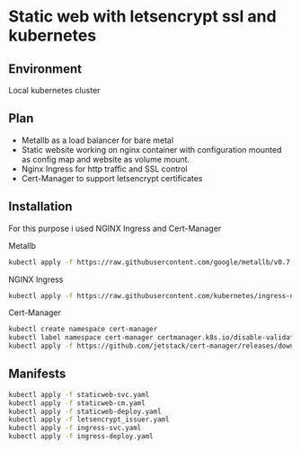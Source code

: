# Static web with letsencrypt ssl and kubernetes

## Environment

Local kubernetes cluster

## Plan

- Metallb as a load balancer for bare metal
- Static website working on nginx container with configuration mounted as config map and website as volume mount.
- Nginx Ingress for http traffic and SSL control
- Cert-Manager to support letsencrypt certificates

## Installation

For this purpose i used NGINX Ingress and Cert-Manager

Metallb
```bash
kubectl apply -f https://raw.githubusercontent.com/google/metallb/v0.7.3/manifests/metallb.yaml
```

NGINX Ingress
```bash
kubectl apply -f https://raw.githubusercontent.com/kubernetes/ingress-nginx/master/deploy/mandatory.yaml
```

Cert-Manager

```bash
kubectl create namespace cert-manager
kubectl label namespace cert-manager certmanager.k8s.io/disable-validation=true
kubectl apply -f https://github.com/jetstack/cert-manager/releases/download/v0.8.0-beta.0/cert-manager.yaml
```
## Manifests

```bash
kubectl apply -f staticweb-svc.yaml
kubectl apply -f staticweb-cm.yaml
kubectl apply -f staticweb-deploy.yaml
kubectl apply -f letsencrypt_issuer.yaml
kubectl apply -f ingress-svc.yaml
kubectl apply -f ingress-deploy.yaml
```
